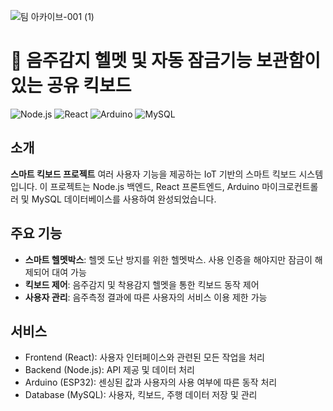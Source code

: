 
![팀 아카이브-001 (1)](https://github.com/user-attachments/assets/c459ed32-f5bb-4459-93d6-6d07c9ad7622)


# 🛴 음주감지 헬멧 및 자동 잠금기능 보관함이 있는 공유 킥보드 

![Node.js](https://img.shields.io/badge/Node.js-339933?style=for-the-badge&logo=nodedotjs&logoColor=white)
![React](https://img.shields.io/badge/React-61DAFB?style=for-the-badge&logo=react&logoColor=white)
![Arduino](https://img.shields.io/badge/Arduino-00979D?style=for-the-badge&logo=arduino&logoColor=white)
![MySQL](https://img.shields.io/badge/MySQL-4479A1?style=for-the-badge&logo=mysql&logoColor=white)

## 소개
**스마트 킥보드 프로젝트** 여러 사용자 기능을 제공하는 IoT 기반의 스마트 킥보드 시스템입니다. 이 프로젝트는 Node.js 백엔드, React 프론트엔드, Arduino 마이크로컨트롤러 및 MySQL 데이터베이스를 사용하여 완성되었습니다.

## 주요 기능
- **스마트 헬멧박스**: 헬멧 도난 방지를 위한 헬멧박스. 사용 인증을 해야지만 잠금이 해제되어 대여 가능 
- **킥보드 제어**: 음주감지 및 착용감지 헬멧을 통한 킥보드 동작 제어
- **사용자 관리**: 음주측정 결과에 따른 사용자의 서비스 이용 제한 가능

## 서비스
- Frontend (React): 사용자 인터페이스와 관련된 모든 작업을 처리
- Backend (Node.js): API 제공 및 데이터 처리
- Arduino (ESP32): 센싱된 값과 사용자의 사용 여부에 따른 동작 처리
- Database (MySQL): 사용자, 킥보드, 주행 데이터 저장 및 관리

<!--

**Here are some ideas to get you started:**

🙋‍♀️ A short introduction - what is your organization all about?
🌈 Contribution guidelines - how can the community get involved?
👩‍💻 Useful resources - where can the community find your docs? Is there anything else the community should know?
🍿 Fun facts - what does your team eat for breakfast?
🧙 Remember, you can do mighty things with the power of [Markdown](https://docs.github.com/github/writing-on-github/getting-started-with-writing-and-formatting-on-github/basic-writing-and-formatting-syntax)
-->
